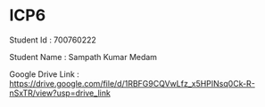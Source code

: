 # ICP6
Student Id : 700760222

Student Name : Sampath Kumar Medam

Google Drive Link : https://drive.google.com/file/d/1RBFG9CQVwLfz_x5HPINsq0Ck-R-nSxTR/view?usp=drive_link

